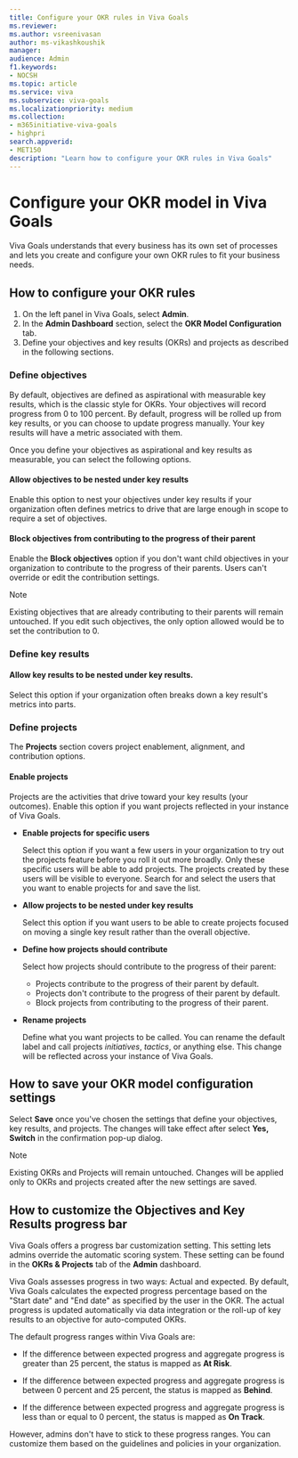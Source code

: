 ```yaml
---
title: Configure your OKR rules in Viva Goals
ms.reviewer: 
ms.author: vsreenivasan
author: ms-vikashkoushik
manager: 
audience: Admin
f1.keywords:
- NOCSH
ms.topic: article
ms.service: viva
ms.subservice: viva-goals
ms.localizationpriority: medium
ms.collection:  
- m365initiative-viva-goals
- highpri  
search.appverid:
- MET150
description: "Learn how to configure your OKR rules in Viva Goals"
---
```


# Configure your OKR model in Viva Goals

Viva Goals understands that every business has its own set of processes and lets you create and configure your own OKR rules to fit your business needs. 

## How to configure your OKR rules 

1.	On the left panel in Viva Goals, select **Admin**.
1. In the **Admin Dashboard** section, select the **OKR Model Configuration** tab. 
2.	Define your objectives and key results (OKRs) and projects as described in the following sections.

### Define objectives

By default, objectives are defined as aspirational with measurable key results, which is the classic style for OKRs. Your objectives will record progress from 0 to 100 percent. By default, progress will be rolled up from key results, or you can choose to update progress manually. Your key results will have a metric associated with them.

Once you define your objectives as aspirational and key results as measurable, you can select the following options. 

#### Allow objectives to be nested under key results

Enable this option to nest your objectives under key results if your organization often defines metrics to drive that are large enough in scope to require a set of objectives.

#### Block objectives from contributing to the progress of their parent

Enable the **Block objectives** option if you don't want child objectives in your organization to contribute to the progress of their parents. Users can't override or edit the contribution settings.

> [!NOTE]
> Existing objectives that are already contributing to their parents will remain untouched. If you edit such objectives, the only option allowed would be to set the contribution to 0.

### Define key results 

#### Allow key results to be nested under key results.

Select this option if your organization often breaks down a key result's metrics into parts.

### Define projects

The **Projects** section covers project enablement, alignment, and contribution options.

#### Enable projects

Projects are the activities that drive toward your key results (your outcomes). Enable this option if you want projects reflected in your instance of Viva Goals.

- **Enable projects for specific users**

   Select this option if you want a few users in your organization to try out the projects feature before you roll it out more broadly. Only these specific users will be able to add projects. The projects created by these users will be visible to everyone. Search for and select the users that you want to enable projects for and save the list. 

- **Allow projects to be nested under key results**

   Select this option if you want users to be able to create projects focused on moving a single key result rather than the overall objective.

- **Define how projects should contribute**

   Select how projects should contribute to the progress of their parent:

   - Projects contribute to the progress of their parent by default.
   - Projects don't contribute to the progress of their parent by default.
   - Block projects from contributing to the progress of their parent.

- **Rename projects**

   Define what you want projects to be called. You can rename the default label and call projects *initiatives*, *tactics*, or anything else. This change will be reflected across your instance of Viva Goals.

## How to save your OKR model configuration settings

Select **Save** once you've chosen the settings that define your objectives, key results, and projects. The changes will take effect after select **Yes, Switch** in the confirmation pop-up dialog. 

> [!NOTE]
> Existing OKRs and Projects will remain untouched. Changes will be applied only to OKRs and projects created after the new settings are saved.

## How to customize the Objectives and Key Results progress bar 

Viva Goals offers a progress bar customization setting. This setting lets admins override the automatic scoring system. These setting can be found in the **OKRs & Projects** tab of the **Admin** dashboard. 

Viva Goals assesses progress in two ways: Actual and expected. By default, Viva Goals calculates the expected progress percentage based on the "Start date" and "End date" as specified by the user in the OKR. The actual progress is updated automatically via data integration or the roll-up of key results to an objective for auto-computed OKRs.

The default progress ranges within Viva Goals are:

- If the difference between expected progress and aggregate progress is greater than 25 percent, the status is mapped as **At Risk**.

- If the difference between expected progress and aggregate progress is between 0 percent and 25 percent, the status is mapped as **Behind**.

- If the difference between expected progress and aggregate progress is less than or equal to 0 percent, the status is mapped as **On Track**.

However, admins don't have to stick to these progress ranges. You can customize them based on the guidelines and policies in your organization.
